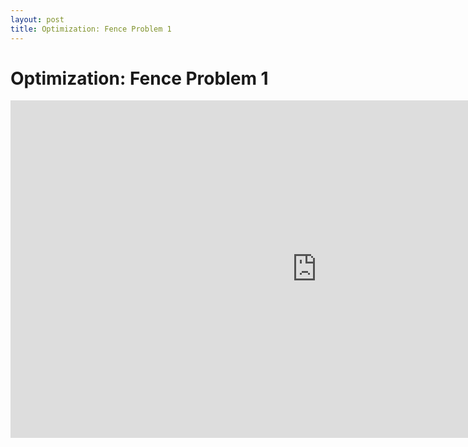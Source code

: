 ```yaml
---
layout: post
title: Optimization: Fence Problem 1
---
```


# Optimization: Fence Problem 1
<iframe scrolling="no" src="https://tube.geogebra.org/material/iframe/id/107320/width/980/height/540/border/888888/rc/false/ai/false/sdz/false/smb/false/stb/false/stbh/true/ld/false/sri/true/at/preferhtml5" width="980px" height="540px" style="border:0px;"> </iframe>